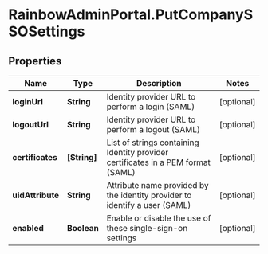 # RainbowAdminPortal.PutCompanySSOSettings

## Properties

Name | Type | Description | Notes
------------ | ------------- | ------------- | -------------
**loginUrl** | **String** | Identity provider URL to perform a login (SAML) | [optional] 
**logoutUrl** | **String** | Identity provider URL to perform a logout (SAML) | [optional] 
**certificates** | **[String]** | List of strings containing Identity provider certificates in a PEM format (SAML) | [optional] 
**uidAttribute** | **String** | Attribute name provided by the identity provider to identify a user (SAML) | [optional] 
**enabled** | **Boolean** | Enable or disable the use of these single-sign-on settings | [optional] 


